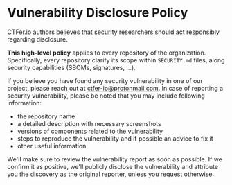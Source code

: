 # Vulnerability Disclosure Policy

CTFer.io authors believes that security researchers should act responsibly regarding disclosure.

**This high-level policy** applies to every repository of the organization.
Specifically, every repository clarify its scope within `SECURITY.md` files, along security capabilities (SBOMs, signatures, ...).

If you believe you have found any security vulnerability in one of our project, please reach out at ctfer-io@protonmail.com.
In case of reporting a security vulnerability, please be noted that you may include following information:
- the repository name
- a detailed description with necessary screenshots
- versions of components related to the vulnerability
- steps to reproduce the vulnerability and if possible an advice to fix it
- other useful information

We'll make sure to review the vulnerability report as soon as possible.
If we confirm it as positive, we'll publicly disclose the vulnerability and attribute you the discovery as the original reporter, unless you request otherwise.
